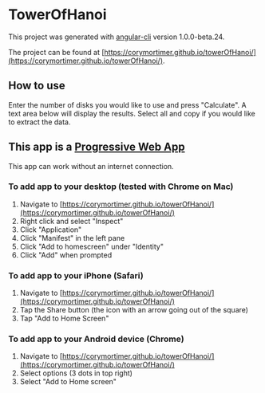 # TowerOfHanoi

This project was generated with [angular-cli](https://github.com/angular/angular-cli) version 1.0.0-beta.24.

The project can be found at [https://corymortimer.github.io/towerOfHanoi/](https://corymortimer.github.io/towerOfHanoi/).

## How to use

Enter the number of disks you would like to use and press "Calculate". A text area below will display the results. Select all and copy if you would like to extract the data.

## This app is a [Progressive Web App](https://developers.google.com/web/progressive-web-apps/)

This app can work without an internet connection.

### To add app to your desktop (tested with Chrome on Mac)

1. Navigate to [https://corymortimer.github.io/towerOfHanoi/](https://corymortimer.github.io/towerOfHanoi/)
1. Right click and select "Inspect"
1. Click "Application"
1. Click "Manifest" in the left pane
1. Click "Add to homescreen" under "Identity"
1. Click "Add" when prompted

### To add app to your iPhone (Safari)

1. Navigate to [https://corymortimer.github.io/towerOfHanoi/](https://corymortimer.github.io/towerOfHanoi/)
1. Tap the Share button (the icon with an arrow going out of the square)
1. Tap "Add to Home Screen"

### To add app to your Android device (Chrome)

1. Navigate to [https://corymortimer.github.io/towerOfHanoi/](https://corymortimer.github.io/towerOfHanoi/)
1. Select options (3 dots in top right)
1. Select "Add to Home screen"